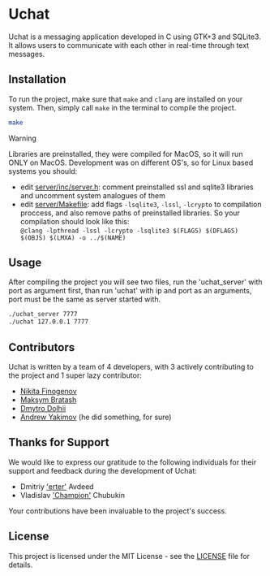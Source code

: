 # Uchat

Uchat is a messaging application developed in C using GTK+3 and SQLite3. It allows users to communicate with each other in real-time through text messages.

## Installation

To run the project, make sure that `make` and `clang` are installed on your system. Then, simply call `make` in the terminal to compile the project.
```bash
make
```

> [!WARNING] 
> Libraries are preinstalled, they were compiled for MacOS, so it will run ONLY on MacOS. Development was on different OS's, so for Linux based systems you should:
> - edit [server/inc/server.h](server/inc/server.h): comment preinstalled ssl and sqlite3 libraries and uncomment system analogues of them
> - edit [server/Makefile](server/Makefile): add flags `-lsqlite3`,  `-lssl`, `-lcrypto` to compilation proccess, and also remove paths of preinstalled libraries.
> So your compilation should look like this:\
> `@clang -lpthread -lssl -lcrypto -lsqlite3 $(FLAGS) $(DFLAGS) $(OBJS) $(LMXA) -o ../$(NAME)`

## Usage

After compiling the project you will see two files, run the 'uchat_server' with port as argument first, than run 'uchat' with ip and port as an arguments, port must be the same as server started with.

```bash
./uchat_server 7777
./uchat 127.0.0.1 7777
```

## Contributors

Uchat is written by a team of 4 developers, with 3 actively contributing to the project and 1 super lazy contributor:

- [Nikita Finogenov](https://github.com/nikFinogenov)
- [Maksym Bratash](https://github.com/kitska)
- [Dmytro Dolhii](https://github.com/DMYTRO-DOLHII)
- [Andrew Yakimov](https://github.com/WoCCeR) (he did something, for sure)

## Thanks for Support

We would like to express our gratitude to the following individuals for their support and feedback during the development of Uchat:

- Dmitriy ['erter'](https://steamcommunity.com/profiles/76561199014577745) Avdeed 
- Vladislav ['Champion'](https://steamcommunity.com/profiles/76561199022185683) Chubukin

Your contributions have been invaluable to the project's success.

## License

This project is licensed under the MIT License - see the [LICENSE](LICENSE) file for details.
